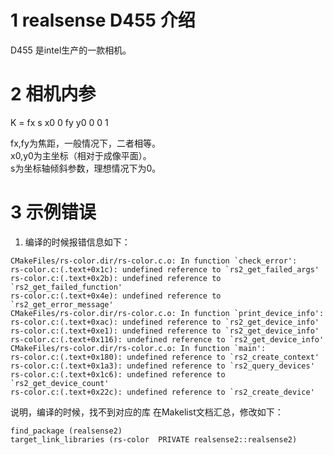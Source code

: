 # 1 realsense D455 介绍
D455 是intel生产的一款相机。

# 2 相机内参
K = fx s x0 
      0 fy y0 
      0 0 1
      
fx,fy为焦距，一般情况下，二者相等。  
x0,y0为主坐标（相对于成像平面）。  
s为坐标轴倾斜参数，理想情况下为0。

# 3 示例错误

1. 编译的时候报错信息如下：
```
CMakeFiles/rs-color.dir/rs-color.c.o: In function `check_error':
rs-color.c:(.text+0x1c): undefined reference to `rs2_get_failed_args'
rs-color.c:(.text+0x2b): undefined reference to `rs2_get_failed_function'
rs-color.c:(.text+0x4e): undefined reference to `rs2_get_error_message'
CMakeFiles/rs-color.dir/rs-color.c.o: In function `print_device_info':
rs-color.c:(.text+0xac): undefined reference to `rs2_get_device_info'
rs-color.c:(.text+0xe1): undefined reference to `rs2_get_device_info'
rs-color.c:(.text+0x116): undefined reference to `rs2_get_device_info'
CMakeFiles/rs-color.dir/rs-color.c.o: In function `main':
rs-color.c:(.text+0x180): undefined reference to `rs2_create_context'
rs-color.c:(.text+0x1a3): undefined reference to `rs2_query_devices'
rs-color.c:(.text+0x1c6): undefined reference to `rs2_get_device_count'
rs-color.c:(.text+0x22c): undefined reference to `rs2_create_device'

```
说明，编译的时候，找不到对应的库
在Makelist文档汇总，修改如下：
```
find_package (realsense2)
target_link_libraries (rs-color  PRIVATE realsense2::realsense2)
```


<!--stackedit_data:
eyJoaXN0b3J5IjpbMTU3MjQ2ODQ5MywtNjI2OTA1NjMwLC0xMj
g2OTM0NjA1LC0xNTMyMDI0NjY0XX0=
-->